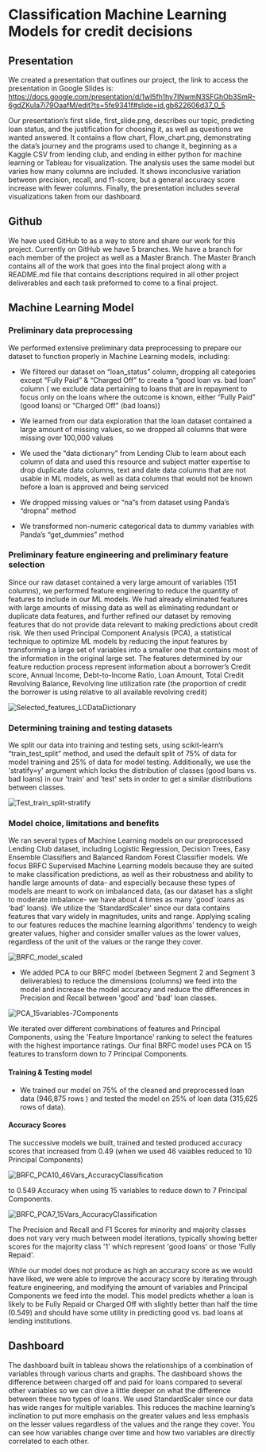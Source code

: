 # Classification Machine Learning Models for credit decisions

## Presentation
We created a presentation that outlines our project, the link to access the presentation in Google Slides is: https://docs.google.com/presentation/d/1wl5fh1hy7INwmN3SFGhOb3SmR-6gdZKuIa7i79OaafM/edit?ts=5fe9341f#slide=id.gb622606d37_0_5

Our presentation’s first slide, first_slide.png, describes our topic, predicting loan status, and the justification for choosing it, as well as questions we wanted answered. It contains a flow chart, Flow_chart.png, demonstrating the data’s journey and the programs used to change it, beginning as a Kaggle CSV from lending club, and ending in either python for machine learning or Tableau for visualization. The analysis uses the same model but varies how many columns are included. It shows inconclusive variation between precision, recall, and f1-score, but a general accuracy score increase with fewer columns. Finally, the presentation includes several visualizations taken from our dashboard.


## Github
We have used GitHub to as a way to store and share our work for this project. Currently on GitHub we have 5 branches. We have a branch for each member of the project as well as a Master Branch. The Master Branch contains all of the work that goes into the final project along with a README.md file that contains descriptions required in all other project deliverables and each task preformed to come to a final project. 

## Machine Learning Model

### Preliminary data preprocessing
We performed extensive preliminary data preprocessing to prepare our dataset to function properly in Machine Learning models, including:

* We filtered our dataset on “loan_status” column, dropping all categories except “Fully Paid” & “Charged Off” to create a “good loan vs. bad loan” column ( we exclude data pertaining to loans that are in repayment to focus only on the loans where the outcome is known, either “Fully Paid” (good loans) or “Charged Off” (bad loans))

* We learned from our data exploration that the loan dataset contained a large amount of missing values, so we dropped all columns that were missing over 100,000 values

* We used the “data dictionary” from Lending Club to learn about each column of data and used this resource and subject matter expertise to drop duplicate data columns, text and date data columns that are not usable in ML models, as well as data columns that would not be known before a loan is approved and being serviced
* We dropped missing values or “na”s from dataset using Panda’s “dropna” method
* We transformed non-numeric categorical data to dummy variables with Panda’s “get_dummies” method

### Preliminary feature engineering and preliminary feature selection
Since our raw dataset contained a very large amount of variables (151 columns), we performed feature engineering to reduce the quantity of features to include in our ML models. We had already eliminated features with large amounts of missing data as well as eliminating redundant or duplicate data features, and further refined our dataset by removing features that do not provide data relevant to making predictions about credit risk. We then used Principal Component Analysis (PCA), a statistical technique to optimize ML models by reducing the input features by transforming a large set of variables into a smaller one that contains most of the information in the original large set.
The features determined by our feature reduction process represent information about a borrower’s Credit score, Annual Income, Debt-to-Income Ratio, Loan Amount, Total Credit Revolving Balance, Revolving line utilization rate (the proportion of credit the borrower is using relative to all available revolving credit)

![Selected_features_LCDataDictionary](https://github.com/JRHattan/ML_Models_For_Credit_Decisions/blob/main/Resources/Selected_features%20_LCDataDictionary.png) 

### Determining training and testing datasets
We split our data into training and testing sets, using scikit-learn’s “train_test_split” method, and used the default split of 75% of data for model training and 25% of data for model testing. Additionally, we use the 'stratify=y' argument which locks the distribution of classes (good loans vs. bad loans) in our 'train' and 'test' sets in order to get a similar distributions between classes.

![Test_train_split-stratify](https://github.com/JRHattan/ML_Models_For_Credit_Decisions/blob/main/Resources/Test_train_split-stratify.png)

### Model choice, limitations and benefits
We ran several types of Machine Learning models on our preprocessed Lending Club dataset, including Logistic Regression, Decision Trees, Easy Ensemble Classifiers and Balanced Random Forest Classifier models. We focus BRFC Supervised Machine Learning models because they are suited to make classification predictions, as well as their robustness and ability to handle large amounts of data- and especially because these types of models are meant to work on imbalanced data, (as our dataset has a slight to moderate imbalance- we have about 4 times as many 'good' loans as 'bad' loans). We utilize the 'StandardScaler' since our data contains features that vary widely in magnitudes, units and range. Applying scaling to our features reduces the machine learning algorithms' tendency to weigh greater values, higher and consider smaller values as the lower values, regardless of the unit of the values or the range they cover.

![BRFC_model_scaled](https://github.com/JRHattan/ML_Models_For_Credit_Decisions/blob/main/Resources/BRFC_model_scaled.png)

* We added PCA to our BRFC model (between Segment 2 and Segment 3 deliverables) to reduce the dimensions (columns) we feed into the model and increase the model accuracy and reduce the differences in Precision and Recall between 'good' and 'bad' loan classes. 

![PCA_15variables-7Components](https://github.com/JRHattan/ML_Models_For_Credit_Decisions/blob/main/Resources/PCA_15variables-7Components.png)

We iterated over different combinations of features and Principal Components, using the 'Feature Importance' ranking to select the features with the highest importance ratings. Our final BRFC model uses PCA on 15 features to transform down to 7 Principal Components.

#### Training & Testing model
* We trained our model on 75% of the cleaned and preprocessed loan data (946,875 rows ) and tested the model on 25% of loan data (315,625 rows of data). 
    
#### Accuracy Scores
The successive models we built, trained and tested produced accuracy scores that increased from 0.49 (when we used 46 vaiables reduced to 10 Principal Components) 

![BRFC_PCA10_46Vars_AccuracyClassification](https://github.com/JRHattan/ML_Models_For_Credit_Decisions/blob/main/Resources/BRFC_PCA10_46Vars_AccuracyClassification.png)

to 0.549 Accuracy when using 15 variables to reduce down to 7 Principal Components.

![BRFC_PCA7_15Vars_AccuracyClassification](https://github.com/JRHattan/ML_Models_For_Credit_Decisions/blob/main/Resources/BRFC_PCA7_15Vars_AccuracyClassification.png)

The Precision and Recall and F1 Scores for minority and majority classes does not vary very much between model iterations, typically showing better scores for the majority class '1' which represent 'good loans' or those 'Fully Repaid'.

While our model does not produce as high an accuracy score as we would have liked, we were able to improve the accuracy score by iterating through feature engineering, and modifying the amount of variables and Principal Components we feed into the model. This model predicts whether a loan is likely to be Fully Repaid or Charged Off with slightly better than half the time (0.549) and should have some utility in predicting good vs. bad loans at lending institutions. 


## Dashboard
The dashboard built in tableau shows the relationships of a combination of variables through various charts and graphs. The dashboard shows the difference between charged off and paid for loans compared to several other variables so we can dive a little deeper on what the difference between these two types of loans. We used StandardScaler since our data has wide ranges for multiple variables. This reduces the machine learning’s inclination to put more emphasis on the greater values and less emphasis on the lesser values regardless of the values and the range they cover. You can see how variables change over time and how two variables are directly correlated to each other.
